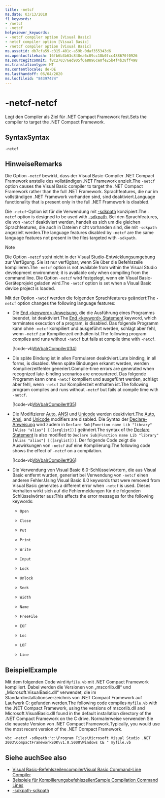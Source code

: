 ```yaml
---
title: -netcf
ms.date: 03/13/2018
f1_keywords:
- /netcf
- -netcf
helpviewer_keywords:
- -netcf compiler option [Visual Basic]
- netcf compiler option [Visual Basic]
- /netcf compiler option [Visual Basic]
ms.assetid: db7cfa59-c315-401c-a59b-0daf355343d6
ms.openlocfilehash: 16fb6b3b63c848ea6c09cc18b0fcc488670f0926
ms.sourcegitcommit: f8c270376ed905f6a8896ce0fe25b4f4b38ff498
ms.translationtype: HT
ms.contentlocale: de-DE
ms.lasthandoff: 06/04/2020
ms.locfileid: "84397474"
---
```

# <a name="-netcf"></a><span data-ttu-id="f8160-102">-netcf</span><span class="sxs-lookup"><span data-stu-id="f8160-102">-netcf</span></span>

<span data-ttu-id="f8160-103">Legt den Compiler als Ziel für .NET Compact Framework fest.</span><span class="sxs-lookup"><span data-stu-id="f8160-103">Sets the compiler to target the .NET Compact Framework.</span></span>

## <a name="syntax"></a><span data-ttu-id="f8160-104">Syntax</span><span class="sxs-lookup"><span data-stu-id="f8160-104">Syntax</span></span>

```console
-netcf
```

## <a name="remarks"></a><span data-ttu-id="f8160-105">Hinweise</span><span class="sxs-lookup"><span data-stu-id="f8160-105">Remarks</span></span>

<span data-ttu-id="f8160-106">Die Option `-netcf` bewirkt, dass der Visual Basic-Compiler .NET Compact Framework anstelle des vollständigen .NET Framework anzielt.</span><span class="sxs-lookup"><span data-stu-id="f8160-106">The `-netcf` option causes the Visual Basic compiler to target the .NET Compact Framework rather than the full .NET Framework.</span></span> <span data-ttu-id="f8160-107">Sprachfeatures, die nur im vollständigen .NET Framework vorhanden sind, sind deaktiviert.</span><span class="sxs-lookup"><span data-stu-id="f8160-107">Language functionality that is present only in the full .NET Framework is disabled.</span></span>

<span data-ttu-id="f8160-108">Die `-netcf`-Option ist für die Verwendung mit [-sdkpath](sdkpath.md) konzipiert.</span><span class="sxs-lookup"><span data-stu-id="f8160-108">The `-netcf` option is designed to be used with [-sdkpath](sdkpath.md).</span></span> <span data-ttu-id="f8160-109">Bei den Sprachfeatures, die von `-netcf` deaktiviert werden, handelt es sich um die gleichen Sprachfeatures, die auch in Dateien nicht vorhanden sind, die mit `-sdkpath` angezielt werden.</span><span class="sxs-lookup"><span data-stu-id="f8160-109">The language features disabled by `-netcf` are the same language features not present in the files targeted with `-sdkpath`.</span></span>

> [!NOTE]
> <span data-ttu-id="f8160-110">Die Option `-netcf` steht nicht in der Visual Studio-Entwicklungsumgebung zur Verfügung. Sie ist nur verfügbar, wenn Sie über die Befehlszeile kompilieren.</span><span class="sxs-lookup"><span data-stu-id="f8160-110">The `-netcf` option is not available from within the Visual Studio development environment; it is available only when compiling from the command line.</span></span> <span data-ttu-id="f8160-111">Die Option `-netcf` wird festgelegt, wenn ein Visual Basic-Geräteprojekt geladen wird.</span><span class="sxs-lookup"><span data-stu-id="f8160-111">The `-netcf` option is set when a Visual Basic device project is loaded.</span></span>

<span data-ttu-id="f8160-112">Mit der Option `-netcf` werden die folgenden Sprachfeatures geändert:</span><span class="sxs-lookup"><span data-stu-id="f8160-112">The `-netcf` option changes the following language features:</span></span>

- <span data-ttu-id="f8160-113">Die [End \<keyword>-Anweisung](../../language-reference/statements/end-keyword-statement.md), die die Ausführung eines Programms beendet, ist deaktiviert.</span><span class="sxs-lookup"><span data-stu-id="f8160-113">The [End \<keyword> Statement](../../language-reference/statements/end-keyword-statement.md) keyword, which terminates execution of a program, is disabled.</span></span> <span data-ttu-id="f8160-114">Das folgende Programm kann ohne `-netcf` kompiliert und ausgeführt werden, schlägt aber fehl, wenn `-netcf` zur Kompilierzeit enthalten ist.</span><span class="sxs-lookup"><span data-stu-id="f8160-114">The following program compiles and runs without `-netcf` but fails at compile time with `-netcf`.</span></span>

  [!code-vb[VbVbalrCompiler#34](~/samples/snippets/visualbasic/VS_Snippets_VBCSharp/VbVbalrCompiler/VB/netcf.vb#34)]

- <span data-ttu-id="f8160-115">Die späte Bindung ist in allen Formularen deaktiviert.</span><span class="sxs-lookup"><span data-stu-id="f8160-115">Late binding, in all forms, is disabled.</span></span> <span data-ttu-id="f8160-116">Wenn späte Bindungen erkannt werden, werden Kompilierzeitfehler generiert.</span><span class="sxs-lookup"><span data-stu-id="f8160-116">Compile-time errors are generated when recognized late-binding scenarios are encountered.</span></span> <span data-ttu-id="f8160-117">Das folgende Programm kann ohne `-netcf` kompiliert und ausgeführt werden, schlägt aber fehl, wenn `-netcf` zur Kompilierzeit enthalten ist.</span><span class="sxs-lookup"><span data-stu-id="f8160-117">The following program compiles and runs without `-netcf` but fails at compile time with `-netcf`.</span></span>

  [!code-vb[VbVbalrCompiler#35](~/samples/snippets/visualbasic/VS_Snippets_VBCSharp/VbVbalrCompiler/VB/OptionStrictOff.vb#35)]

- <span data-ttu-id="f8160-118">Die Modifizierer [Auto](../../language-reference/modifiers/auto.md), [ANSI](../../language-reference/modifiers/ansi.md) und [Unicode](../../language-reference/modifiers/unicode.md) werden deaktiviert.</span><span class="sxs-lookup"><span data-stu-id="f8160-118">The [Auto](../../language-reference/modifiers/auto.md), [Ansi](../../language-reference/modifiers/ansi.md), and [Unicode](../../language-reference/modifiers/unicode.md) modifiers are disabled.</span></span> <span data-ttu-id="f8160-119">Die Syntax der [Declare-Anweisung](../../language-reference/statements/declare-statement.md) wird zudem in `Declare Sub|Function name Lib "library" [Alias "alias"] [([arglist])]` geändert.</span><span class="sxs-lookup"><span data-stu-id="f8160-119">The syntax of the [Declare Statement](../../language-reference/statements/declare-statement.md) is also modified to `Declare Sub|Function name Lib "library" [Alias "alias"] [([arglist])]`.</span></span> <span data-ttu-id="f8160-120">Der folgende Code zeigt die Auswirkungen von `-netcf` auf eine Kompilierung.</span><span class="sxs-lookup"><span data-stu-id="f8160-120">The following code shows the effect of `-netcf` on a compilation.</span></span>

  [!code-vb[VbVbalrCompiler#36](~/samples/snippets/visualbasic/VS_Snippets_VBCSharp/VbVbalrCompiler/VB/OptionStrictOff.vb#36)]

- <span data-ttu-id="f8160-121">Die Verwendung von Visual Basic 6.0-Schlüsselwörtern, die aus Visual Basic entfernt wurden, generiert bei Verwendung von `-netcf` einen anderen Fehler.</span><span class="sxs-lookup"><span data-stu-id="f8160-121">Using Visual Basic 6.0 keywords that were removed from Visual Basic generates a different error when `-netcf` is used.</span></span> <span data-ttu-id="f8160-122">Dieses Verhalten wirkt sich auf die Fehlermeldungen für die folgenden Schlüsselwörter aus:</span><span class="sxs-lookup"><span data-stu-id="f8160-122">This affects the error messages for the following keywords:</span></span>

  - `Open`

  - `Close`

  - `Put`

  - `Print`

  - `Write`

  - `Input`

  - `Lock`

  - `Unlock`

  - `Seek`

  - `Width`

  - `Name`

  - `FreeFile`

  - `EOF`

  - `Loc`

  - `LOF`

  - `Line`

## <a name="example"></a><span data-ttu-id="f8160-123">Beispiel</span><span class="sxs-lookup"><span data-stu-id="f8160-123">Example</span></span>

<span data-ttu-id="f8160-124">Mit dem folgenden Code wird `Myfile.vb` mit .NET Compact Framework kompiliert. Dabei werden die Versionen von „mscorlib.dll“ und „Microsoft.VisualBasic.dll“ verwendet, die im Standardinstallationsverzeichnis von .NET Compact Framework auf Laufwerk C: gefunden werden.</span><span class="sxs-lookup"><span data-stu-id="f8160-124">The following code compiles `Myfile.vb` with the .NET Compact Framework, using the versions of mscorlib.dll and Microsoft.VisualBasic.dll found in the default installation directory of the .NET Compact Framework on the C drive.</span></span> <span data-ttu-id="f8160-125">Normalerweise verwenden Sie die neueste Version von .NET Compact Framework.</span><span class="sxs-lookup"><span data-stu-id="f8160-125">Typically, you would use the most recent version of the .NET Compact Framework.</span></span>

```console
vbc -netcf -sdkpath:"c:\Program Files\Microsoft Visual Studio .NET 2003\CompactFrameworkSDK\v1.0.5000\Windows CE " myfile.vb
```

## <a name="see-also"></a><span data-ttu-id="f8160-126">Siehe auch</span><span class="sxs-lookup"><span data-stu-id="f8160-126">See also</span></span>

- [<span data-ttu-id="f8160-127">Visual Basic-Befehlszeilencompiler</span><span class="sxs-lookup"><span data-stu-id="f8160-127">Visual Basic Command-Line Compiler</span></span>](index.md)
- [<span data-ttu-id="f8160-128">Beispiele für Kompilierungsbefehlszeilen</span><span class="sxs-lookup"><span data-stu-id="f8160-128">Sample Compilation Command Lines</span></span>](sample-compilation-command-lines.md)
- [<span data-ttu-id="f8160-129">-sdkpath</span><span class="sxs-lookup"><span data-stu-id="f8160-129">-sdkpath</span></span>](sdkpath.md)
